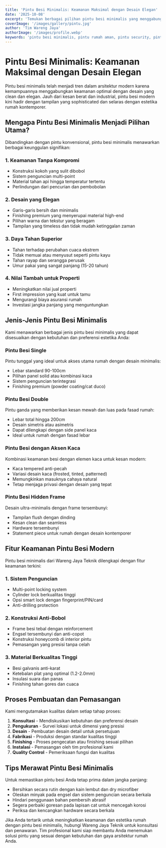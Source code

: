 ```yaml
---
title: 'Pintu Besi Minimalis: Keamanan Maksimal dengan Desain Elegan'
date: '2025-10-08'
excerpt: 'Temukan berbagai pilihan pintu besi minimalis yang menggabungkan aspek keamanan dan estetika modern untuk rumah Anda. Solusi keamanan yang tidak mengorbankan gaya.'
coverImage: '/images/gallery/pintu.jpg'
author: 'Tim Wareng Jaya'
authorImage: '/images/profile.webp'
keywords: 'pintu besi minimalis, pintu rumah aman, pintu security, pintu besi modern, jasa pembuatan pintu besi'
---
```


# Pintu Besi Minimalis: Keamanan Maksimal dengan Desain Elegan

Pintu besi minimalis telah menjadi tren dalam arsitektur modern karena kemampuannya menggabungkan keamanan optimal dengan desain yang clean dan elegan. Jauh dari kesan berat dan industrial, pintu besi modern kini hadir dengan tampilan yang sophisticated dan selaras dengan estetika rumah kontemporer.

## Mengapa Pintu Besi Minimalis Menjadi Pilihan Utama?

Dibandingkan dengan pintu konvensional, pintu besi minimalis menawarkan berbagai keunggulan signifikan:

### 1. Keamanan Tanpa Kompromi
- Konstruksi kokoh yang sulit dibobol
- Sistem penguncian multi-point
- Material tahan api hingga temperatur tertentu
- Perlindungan dari pencurian dan pembobolan

### 2. Desain yang Elegan
- Garis-garis bersih dan minimalis
- Finishing premium yang menyerupai material high-end
- Pilihan warna dan tekstur yang beragam
- Tampilan yang timeless dan tidak mudah ketinggalan zaman

### 3. Daya Tahan Superior
- Tahan terhadap perubahan cuaca ekstrem
- Tidak memuai atau menyusut seperti pintu kayu
- Tahan rayap dan serangga perusak
- Umur pakai yang sangat panjang (15-20 tahun)

### 4. Nilai Tambah untuk Properti
- Meningkatkan nilai jual properti
- First impression yang kuat untuk tamu
- Mengurangi biaya asuransi rumah
- Investasi jangka panjang yang menguntungkan

## Jenis-Jenis Pintu Besi Minimalis

Kami menawarkan berbagai jenis pintu besi minimalis yang dapat disesuaikan dengan kebutuhan dan preferensi estetika Anda:

### Pintu Besi Single
Pintu tunggal yang ideal untuk akses utama rumah dengan desain minimalis:
- Lebar standard 90-100cm
- Pilihan panel solid atau kombinasi kaca
- Sistem penguncian terintegrasi
- Finishing premium (powder coating/cat duco)

### Pintu Besi Double
Pintu ganda yang memberikan kesan mewah dan luas pada fasad rumah:
- Lebar total hingga 200cm
- Desain simetris atau asimetris
- Dapat dilengkapi dengan side panel kaca
- Ideal untuk rumah dengan fasad lebar

### Pintu Besi dengan Aksen Kaca
Kombinasi keamanan besi dengan elemen kaca untuk kesan modern:
- Kaca tempered anti-pecah
- Variasi desain kaca (frosted, tinted, patterned)
- Memungkinkan masuknya cahaya natural
- Tetap menjaga privasi dengan desain yang tepat

### Pintu Besi Hidden Frame
Desain ultra-minimalis dengan frame tersembunyi:
- Tampilan flush dengan dinding
- Kesan clean dan seamless
- Hardware tersembunyi
- Statement piece untuk rumah dengan desain kontemporer

## Fitur Keamanan Pintu Besi Modern

Pintu besi minimalis dari Wareng Jaya Teknik dilengkapi dengan fitur keamanan terkini:

### 1. Sistem Penguncian
- Multi-point locking system
- Cylinder lock berkualitas tinggi
- Opsi smart lock dengan fingerprint/PIN/card
- Anti-drilling protection

### 2. Konstruksi Anti-Bobol
- Frame besi tebal dengan reinforcement
- Engsel tersembunyi dan anti-copot
- Konstruksi honeycomb di interior pintu
- Pemasangan yang presisi tanpa celah

### 3. Material Berkualitas Tinggi
- Besi galvanis anti-karat
- Ketebalan plat yang optimal (1.2-2.0mm)
- Insulasi suara dan panas
- Finishing tahan gores dan cuaca

## Proses Pembuatan dan Pemasangan

Kami mengutamakan kualitas dalam setiap tahap proses:

1. **Konsultasi** - Mendiskusikan kebutuhan dan preferensi desain
2. **Pengukuran** - Survei lokasi untuk dimensi yang presisi
3. **Desain** - Pembuatan desain detail untuk persetujuan
4. **Fabrikasi** - Produksi dengan standar kualitas tinggi
5. **Finishing** - Proses pengecatan atau finishing sesuai pilihan
6. **Instalasi** - Pemasangan oleh tim profesional kami
7. **Quality Control** - Pemeriksaan fungsi dan kualitas

## Tips Merawat Pintu Besi Minimalis

Untuk memastikan pintu besi Anda tetap prima dalam jangka panjang:

- Bersihkan secara rutin dengan kain lembut dan dry microfiber
- Oleskan minyak pada engsel dan sistem penguncian secara berkala
- Hindari penggunaan bahan pembersih abrasif
- Segera perbaiki goresan pada lapisan cat untuk mencegah korosi
- Periksa dan kencangkan hardware secara berkala

Jika Anda tertarik untuk meningkatkan keamanan dan estetika rumah dengan pintu besi minimalis, hubungi Wareng Jaya Teknik untuk konsultasi dan penawaran. Tim profesional kami siap membantu Anda menemukan solusi pintu yang sesuai dengan kebutuhan dan gaya arsitektur rumah Anda.
